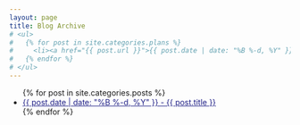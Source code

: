 ```yaml
---
layout: page
title: Blog Archive
# <ul>
#   {% for post in site.categories.plans %}
#     <li><a href="{{ post.url }}">{{ post.date | date: "%B %-d, %Y" }} - {{ post.title }}</a></li>
#   {% endfor %}
# </ul>
---
```

<style>
  a:link, a:visited {
  color: #222288;
}
</style>

<ul>
  {% for post in site.categories.posts %}
    <li><a href="{{ post.url }}">{{ post.date | date: "%B %-d, %Y" }} - {{ post.title }}</a></li>
  {% endfor %}
</ul>